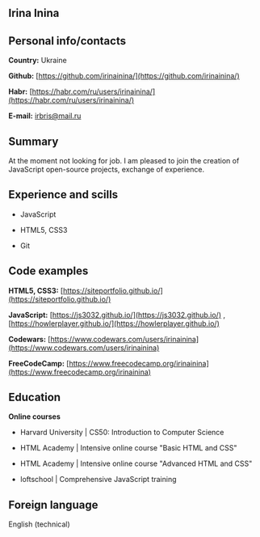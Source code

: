 ## Irina Inina

## Personal info/contacts

**Country:** Ukraine

**Github:** [https://github.com/irinainina/](https://github.com/irinainina/)

**Habr:** [https://habr.com/ru/users/irinainina/](https://habr.com/ru/users/irinainina/)

**E-mail:** irbris@mail.ru

## Summary

At the moment not looking for job. 
I am pleased to join the creation of JavaScript open-source projects, exchange of experience.

## Experience and scills

- JavaScript

- HTML5, CSS3
 
- Git

## Code examples

**HTML5, CSS3:** [https://siteportfolio.github.io/](https://siteportfolio.github.io/)

**JavaScript:** [https://js3032.github.io/](https://js3032.github.io/) , [https://howlerplayer.github.io/](https://howlerplayer.github.io/)

**Codewars:** [https://www.codewars.com/users/irinainina](https://www.codewars.com/users/irinainina)

**FreeCodeCamp:** [https://www.freecodecamp.org/irinainina](https://www.freecodecamp.org/irinainina)

## Education

**Online courses**

- Harvard University | CS50: Introduction to Computer Science  

- HTML Academy       | Intensive online course "Basic HTML and CSS"

- HTML Academy       | Intensive online course "Advanced HTML and CSS"

- loftschool         | Comprehensive JavaScript training

## Foreign language

English (technical)
